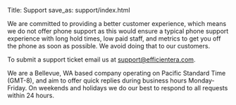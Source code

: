 Title: Support
save_as: support/index.html

We are committed to providing a better customer experience, which means we do not offer phone support as this would ensure a typical phone support experience with long hold times, low paid staff, and metrics to get you off the phone as soon as possible. We avoid doing that to our customers.

To submit a support ticket email us at [support@efficientera.com](mailto:support@efficientera.com).

We are a Bellevue, WA based company operating on Pacific Standard Time (GMT-8), and aim to offer quick replies during business hours Monday-Friday. On weekends and holidays we do our best to respond to all requests within 24 hours.
